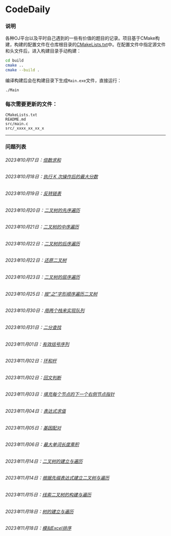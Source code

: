 # CodeDaily

### 说明

各种OJ平台以及平时自己遇到的一些有价值的题目的记录。项目基于CMake构建，构建的配置文件在仓库根目录的[CMakeLists.txt](CMakeLists.txt)中。在配置文件中指定源文件和头文件后，进入构建目录手动构建：

```bash
cd build
cmake ..
cmake --build .
```

编译构建后会在构建目录下生成`Main.exe`文件，直接运行：

```bash
./Main
```

### 每次需要更新的文件：

```text
CMakeLists.txt
README.md
src/main.c
src/_xxxx_xx_xx_x
```

---

### 问题列表


###### 2023年10月17日：[倍数求和](src/_2023_10_17/problem.md)
###### 2023年10月18日：[执行 K 次操作后的最大分数](src/_2023_10_18/problem.md)
###### 2023年10月19日：[反转链表](src/_2023_10_19/problem.md)
###### 2023年10月20日：[二叉树的先序遍历](src/_2023_10_20/problem.md)
###### 2023年10月21日：[二叉树的中序遍历](src/_2023_10_21/problem.md)
###### 2023年10月22日：[二叉树的后序遍历](src/_2023_10_22/problem.md)
###### 2023年10月22日：[还原二叉树](src/_2023_10_22_1/problem.md)
###### 2023年10月23日：[二叉树的层序遍历](src/_2023_10_23/problem.md)
###### 2023年10月25日：[按“之”字形顺序遍历二叉树](src/_2023_10_25/problem.md)
###### 2023年10月30日：[用两个栈来实现队列](src/_2023_10_30/problem.md)
###### 2023年10月31日：[二分查找](src/_2023_10_31/problem.md)
###### 2023年11月01日：[有效括号序列](src/_2023_11_01/problem.md)
###### 2023年11月02日：[环和杆](src/_2023_11_02/problem.md)
###### 2023年11月02日：[回文判断](src/_2023_11_02_1/problem.md)
###### 2023年11月03日：[填充每个节点的下一个右侧节点指针](src/_2023_11_03/problem.md)
###### 2023年11月04日：[表达式求值](src/_2023_11_04/problem.md)
###### 2023年11月05日：[基因配对](src/_2023_11_05/problem.md)
###### 2023年11月06日：[最大单词长度乘积](src/_2023_11_06/problem.md)

[//]: # (###### 2023年11月08日：[最长平衡子字符串]&#40;src/_2023_11_08/problem.md&#41;)
###### 2023年11月14日：[二叉树的建立与遍历](src/_2023_11_14/problem.md)
###### 2023年11月14日：[根据先缀表达式建立二叉树与遍历](src/_2023_11_14_1/problem.md)
###### 2023年11月15日：[线索二叉树的构建与遍历](src/_2023_11_15/problem.md)
###### 2023年11月18日：[树的建立与遍历](src/_2023_11_18/problem.md)
###### 2023年11月18日：[模拟Excel排序](src/_2023_11_18_1/problem.md)